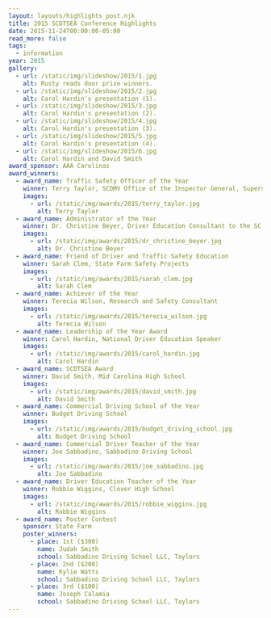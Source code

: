 ```yaml
---
layout: layouts/highlights_post.njk
title: 2015 SCDTSEA Conference Highlights
date: 2015-11-24T00:00:00-05:00
read_more: false
tags:
  - information
year: 2015
gallery:
  - url: /static/img/slideshow/2015/1.jpg
    alt: Rusty reads door prize winners.
  - url: /static/img/slideshow/2015/2.jpg
    alt: Carol Hardin's presentation (1).
  - url: /static/img/slideshow/2015/3.jpg
    alt: Carol Hardin's presentation (2).
  - url: /static/img/slideshow/2015/4.jpg
    alt: Carol Hardin's presentation (3).
  - url: /static/img/slideshow/2015/5.jpg
    alt: Carol Hardin's presentation (4).
  - url: /static/img/slideshow/2015/6.jpg
    alt: Carol Hardin and David Smith
award_sponsor: AAA Carolinas
award_winners:
  - award_name: Traffic Safety Officer of the Year
    winner: Terry Taylor, SCDMV Office of the Inspector General, Supervisor
    images:
      - url: /static/img/awards/2015/terry_taylor.jpg
        alt: Terry Taylor
  - award_name: Administrator of the Year
    winner: Dr. Christine Beyer, Driver Education Consultant to the SC Department of Education
    images:
      - url: /static/img/awards/2015/dr_christine_beyer.jpg
        alt: Dr. Christine Beyer
  - award_name: Friend of Driver and Traffic Safety Education
    winner: Sarah Clem, State Farm Safety Projects
    images:
      - url: /static/img/awards/2015/sarah_clem.jpg
        alt: Sarah Clem
  - award_name: Achiever of the Year
    winner: Terecia Wilson, Research and Safety Consultant
    images:
      - url: /static/img/awards/2015/terecia_wilson.jpg
        alt: Terecia Wilson
  - award_name: Leadership of the Year Award
    winner: Carol Hardin, National Driver Education Speaker
    images:
      - url: /static/img/awards/2015/carol_hardin.jpg
        alt: Carol Hardin
  - award_name: SCDTSEA Award
    winner: David Smith, Mid Carolina High School
    images:
      - url: /static/img/awards/2015/david_smith.jpg
        alt: David Smith
  - award_name: Commercial Driving School of the Year
    winner: Budget Driving School
    images:
      - url: /static/img/awards/2015/budget_driving_school.jpg
        alt: Budget Driving School
  - award_name: Commercial Driver Teacher of the Year
    winner: Joe Sabbadino, Sabbadino Driving School
    images:
      - url: /static/img/awards/2015/joe_sabbadino.jpg
        alt: Joe Sabbadino
  - award_name: Driver Education Teacher of the Year
    winner: Robbie Wiggins, Clover High School
    images:
      - url: /static/img/awards/2015/robbie_wiggins.jpg
        alt: Robbie Wiggins
  - award_name: Poster Contest
    sponsor: State Farm
    poster_winners:
      - place: 1st ($300)
        name: Judah Smith
        school: Sabbadino Driving School LLC, Taylors
      - place: 2nd ($200)
        name: Kylie Watts
        school: Sabbadino Driving School LLC, Taylors
      - place: 3rd ($100)
        name: Joseph Calamia
        school: Sabbadino Driving School LLC, Taylors
---
```

